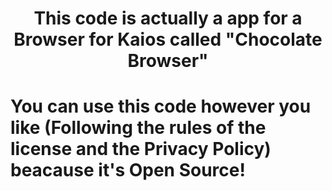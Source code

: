 <h1><center>This code is actually a app for a Browser for Kaios called "Chocolate Browser"</center></h1>
<h1>You can use this code however you like (Following the rules of the license and the Privacy Policy) beacause it's Open Source!</h1>
